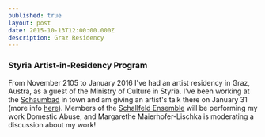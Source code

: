 ```yaml
---
published: true
layout: post
date: 2015-10-13T12:00:00.000Z
description: Graz Residency
---
```



### Styria Artist-in-Residency Program

From November 2105 to January 2016 I've had an artist residency in Graz, Austra, as a guest of the Ministry of Culture in Styria.  I've been working at the [Schaumbad](http://web455.webbox333.server-home.org/) in town and am giving an artist's talk there on January 31 (more info [here](http://web455.webbox333.server-home.org/index.php?pageid=3&l=1&sid=255)).  Members of the [Schallfeld Ensemble](http://www.schallfeldensemble.com/) will be performing my work Domestic Abuse, and Margarethe Maierhofer-Lischka is moderating a discussion about my work!
